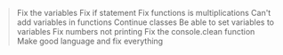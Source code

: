 > Fix the variables
> Fix if statement
> Fix functions is multiplications
> Can't add variables in functions
> Continue classes
> Be able to set variables to variables
> Fix numbers not printing
> Fix the console.clean function
> Make good language and fix everything